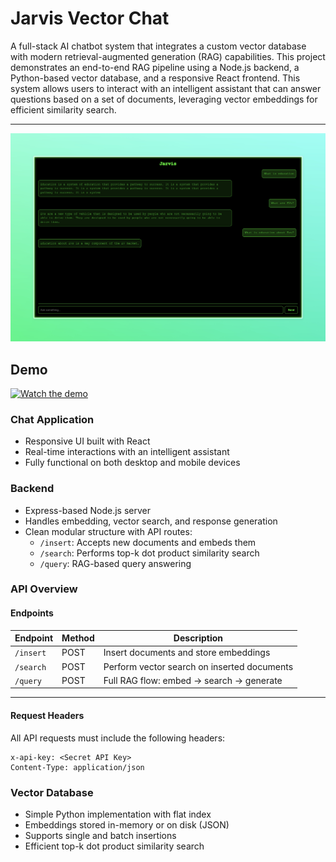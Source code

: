 # Jarvis Vector Chat

A full-stack AI chatbot system that integrates a custom vector database with modern retrieval-augmented generation (RAG) capabilities. This project demonstrates an end-to-end RAG pipeline using a Node.js backend, a Python-based vector database, and a responsive React frontend.
This system allows users to interact with an intelligent assistant that can answer questions based on a set of documents, leveraging vector embeddings for efficient similarity search.

---
![Screen Shot of App](image.png)

## Demo
[![Watch the demo](https://img.youtube.com/vi/_gkILq7J7Bk/0.jpg)](https://www.youtube.com/watch?v=_gkILq7J7Bk)


### Chat Application
- Responsive UI built with React
- Real-time interactions with an intelligent assistant
- Fully functional on both desktop and mobile devices

### Backend
- Express-based Node.js server
- Handles embedding, vector search, and response generation
- Clean modular structure with API routes:
  - `/insert`: Accepts new documents and embeds them
  - `/search`: Performs top-k dot product similarity search
  - `/query`: RAG-based query answering
### API Overview

#### Endpoints

| Endpoint   | Method | Description                                 |
|------------|--------|---------------------------------------------|
| `/insert`  | POST   | Insert documents and store embeddings       |
| `/search`  | POST   | Perform vector search on inserted documents |
| `/query`   | POST   | Full RAG flow: embed → search → generate    |

---

#### Request Headers

All API requests must include the following headers:

```http
x-api-key: <Secret API Key>
Content-Type: application/json
```

### Vector Database
- Simple Python implementation with flat index
- Embeddings stored in-memory or on disk (JSON)
- Supports single and batch insertions
- Efficient top-k dot product similarity search
